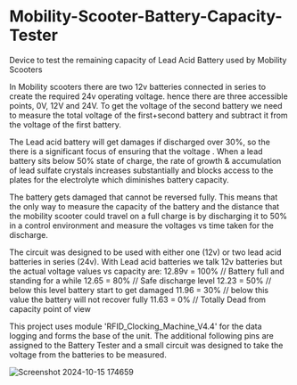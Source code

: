 # Mobility-Scooter-Battery-Capacity-Tester
Device to test the remaining capacity of Lead Acid Battery used by Mobility Scooters

In Mobility scooters there are two 12v batteries connected in series to create the required 24v operating voltage. hence there are three accessible points, 0V, 12V and 24V. To get the voltage of the second battery we need to measure the total voltage of the first+second battery and subtract it from the voltage of the first battery.

The Lead acid battery will get damages if discharged over 30%, so the there is a significant focus of ensuring that the voltage . 
When a lead battery sits below 50% state of charge, the rate of growth & accumulation of lead sulfate crystals increases substantially and blocks access to the plates for the electrolyte which diminishes battery capacity. 

The battery gets damaged that cannot be reversed fully. This means that the only way to measure the capacity of the battery and the distance that the mobility scooter could travel on a full charge is by discharging it to 50% in a control environment and measure the voltages vs time taken for the discharge.

The circuit was designed to be used with either one (12v) or two lead acid batteries in series (24v).
With Lead acid batteries we talk 12v batteries but the actual voltage values vs capacity are:
  12.89v = 100% // Battery full and standing for a while 
  12.65 = 80% // Safe discharge level 
  12.23 = 50% // below this level battery start to get damaged 
  11.96 = 30% // below this value the battery will not recover fully 
  11.63 = 0% // Totally Dead from capacity point of view
  
This project uses module 'RFID_Clocking_Machine_V4.4' for the data logging and forms the base of the unit. The additional following pins are assigned to the Battery Tester and a small circuit was designed to take the voltage from the batteries to be measured.

![Screenshot 2024-10-15 174659](https://github.com/user-attachments/assets/feb719b0-c4c7-44c2-a61d-dc4eb0f09a49)
